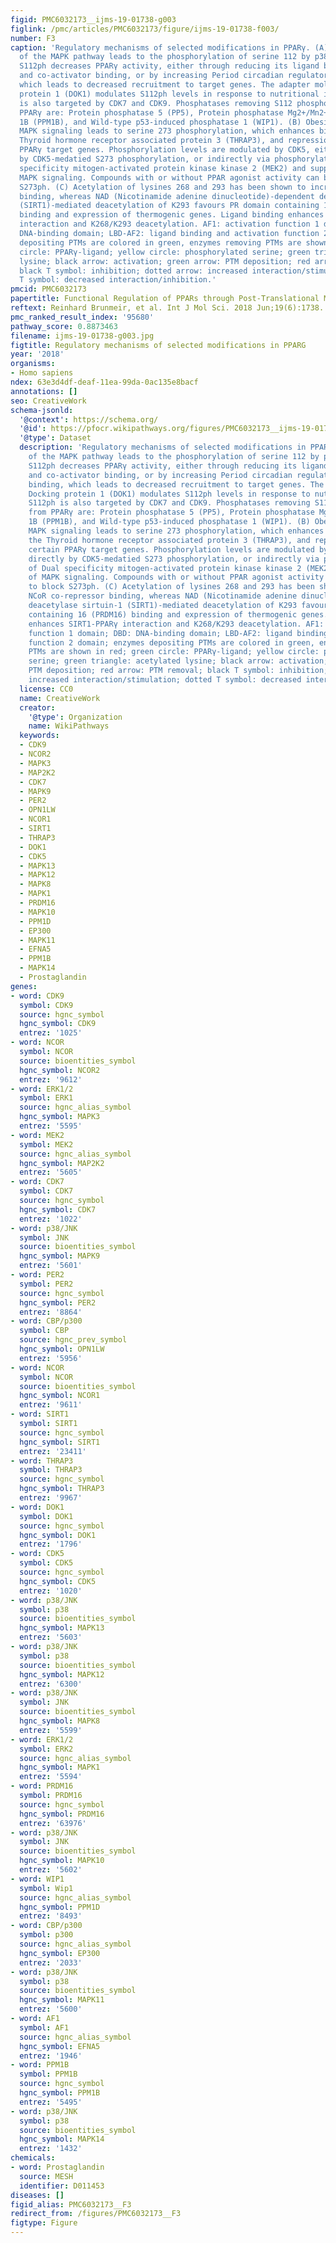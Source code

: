 ```yaml
---
figid: PMC6032173__ijms-19-01738-g003
figlink: /pmc/articles/PMC6032173/figure/ijms-19-01738-f003/
number: F3
caption: 'Regulatory mechanisms of selected modifications in PPARγ. (A) Activation
  of the MAPK pathway leads to the phosphorylation of serine 112 by p38/JNK or ERK1/2.
  S112ph decreases PPARγ activity, either through reducing its ligand binding affinity
  and co-activator binding, or by increasing Period circadian regulator 2 (PER2) binding,
  which leads to decreased recruitment to target genes. The adapter molecule Docking
  protein 1 (DOK1) modulates S112ph levels in response to nutritional inputs. S112ph
  is also targeted by CDK7 and CDK9. Phosphatases removing S112 phosphorylation from
  PPARγ are: Protein phosphatase 5 (PP5), Protein phosphatase Mg2+/Mn2+ dependent
  1B (PPM1B), and Wild-type p53-induced phosphatase 1 (WIP1). (B) Obesity-induced
  MAPK signaling leads to serine 273 phosphorylation, which enhances binding of the
  Thyroid hormone receptor associated protein 3 (THRAP3), and repression of certain
  PPARγ target genes. Phosphorylation levels are modulated by CDK5, either directly
  by CDK5-medatied S273 phosphorylation, or indirectly via phosphorylation of Dual
  specificity mitogen-activated protein kinase kinase 2 (MEK2) and suppression of
  MAPK signaling. Compounds with or without PPAR agonist activity can be used to block
  S273ph. (C) Acetylation of lysines 268 and 293 has been shown to increase NCoR co-repressor
  binding, whereas NAD (Nicotinamide adenine dinucleotide)-dependent deacetylase sirtuin-1
  (SIRT1)-mediated deacetylation of K293 favours PR domain containing 16 (PRDM16)
  binding and expression of thermogenic genes. Ligand binding enhances SIRT1-PPARγ
  interaction and K268/K293 deacetylation. AF1: activation function 1 domain; DBD:
  DNA-binding domain; LBD-AF2: ligand binding and activation function 2 domain; enzymes
  depositing PTMs are colored in green, enzymes removing PTMs are shown in red; green
  circle: PPARγ-ligand; yellow circle: phosphorylated serine; green triangle: acetylated
  lysine; black arrow: activation; green arrow: PTM deposition; red arrow: PTM removal;
  black T symbol: inhibition; dotted arrow: increased interaction/stimulation; dotted
  T symbol: decreased interaction/inhibition.'
pmcid: PMC6032173
papertitle: Functional Regulation of PPARs through Post-Translational Modifications.
reftext: Reinhard Brunmeir, et al. Int J Mol Sci. 2018 Jun;19(6):1738.
pmc_ranked_result_index: '95680'
pathway_score: 0.8873463
filename: ijms-19-01738-g003.jpg
figtitle: Regulatory mechanisms of selected modifications in PPARG
year: '2018'
organisms:
- Homo sapiens
ndex: 63e3d4df-deaf-11ea-99da-0ac135e8bacf
annotations: []
seo: CreativeWork
schema-jsonld:
  '@context': https://schema.org/
  '@id': https://pfocr.wikipathways.org/figures/PMC6032173__ijms-19-01738-g003.html
  '@type': Dataset
  description: 'Regulatory mechanisms of selected modifications in PPARγ. (A) Activation
    of the MAPK pathway leads to the phosphorylation of serine 112 by p38/JNK or ERK1/2.
    S112ph decreases PPARγ activity, either through reducing its ligand binding affinity
    and co-activator binding, or by increasing Period circadian regulator 2 (PER2)
    binding, which leads to decreased recruitment to target genes. The adapter molecule
    Docking protein 1 (DOK1) modulates S112ph levels in response to nutritional inputs.
    S112ph is also targeted by CDK7 and CDK9. Phosphatases removing S112 phosphorylation
    from PPARγ are: Protein phosphatase 5 (PP5), Protein phosphatase Mg2+/Mn2+ dependent
    1B (PPM1B), and Wild-type p53-induced phosphatase 1 (WIP1). (B) Obesity-induced
    MAPK signaling leads to serine 273 phosphorylation, which enhances binding of
    the Thyroid hormone receptor associated protein 3 (THRAP3), and repression of
    certain PPARγ target genes. Phosphorylation levels are modulated by CDK5, either
    directly by CDK5-medatied S273 phosphorylation, or indirectly via phosphorylation
    of Dual specificity mitogen-activated protein kinase kinase 2 (MEK2) and suppression
    of MAPK signaling. Compounds with or without PPAR agonist activity can be used
    to block S273ph. (C) Acetylation of lysines 268 and 293 has been shown to increase
    NCoR co-repressor binding, whereas NAD (Nicotinamide adenine dinucleotide)-dependent
    deacetylase sirtuin-1 (SIRT1)-mediated deacetylation of K293 favours PR domain
    containing 16 (PRDM16) binding and expression of thermogenic genes. Ligand binding
    enhances SIRT1-PPARγ interaction and K268/K293 deacetylation. AF1: activation
    function 1 domain; DBD: DNA-binding domain; LBD-AF2: ligand binding and activation
    function 2 domain; enzymes depositing PTMs are colored in green, enzymes removing
    PTMs are shown in red; green circle: PPARγ-ligand; yellow circle: phosphorylated
    serine; green triangle: acetylated lysine; black arrow: activation; green arrow:
    PTM deposition; red arrow: PTM removal; black T symbol: inhibition; dotted arrow:
    increased interaction/stimulation; dotted T symbol: decreased interaction/inhibition.'
  license: CC0
  name: CreativeWork
  creator:
    '@type': Organization
    name: WikiPathways
  keywords:
  - CDK9
  - NCOR2
  - MAPK3
  - MAP2K2
  - CDK7
  - MAPK9
  - PER2
  - OPN1LW
  - NCOR1
  - SIRT1
  - THRAP3
  - DOK1
  - CDK5
  - MAPK13
  - MAPK12
  - MAPK8
  - MAPK1
  - PRDM16
  - MAPK10
  - PPM1D
  - EP300
  - MAPK11
  - EFNA5
  - PPM1B
  - MAPK14
  - Prostaglandin
genes:
- word: CDK9
  symbol: CDK9
  source: hgnc_symbol
  hgnc_symbol: CDK9
  entrez: '1025'
- word: NCOR
  symbol: NCOR
  source: bioentities_symbol
  hgnc_symbol: NCOR2
  entrez: '9612'
- word: ERK1/2
  symbol: ERK1
  source: hgnc_alias_symbol
  hgnc_symbol: MAPK3
  entrez: '5595'
- word: MEK2
  symbol: MEK2
  source: hgnc_alias_symbol
  hgnc_symbol: MAP2K2
  entrez: '5605'
- word: CDK7
  symbol: CDK7
  source: hgnc_symbol
  hgnc_symbol: CDK7
  entrez: '1022'
- word: p38/JNK
  symbol: JNK
  source: bioentities_symbol
  hgnc_symbol: MAPK9
  entrez: '5601'
- word: PER2
  symbol: PER2
  source: hgnc_symbol
  hgnc_symbol: PER2
  entrez: '8864'
- word: CBP/p300
  symbol: CBP
  source: hgnc_prev_symbol
  hgnc_symbol: OPN1LW
  entrez: '5956'
- word: NCOR
  symbol: NCOR
  source: bioentities_symbol
  hgnc_symbol: NCOR1
  entrez: '9611'
- word: SIRT1
  symbol: SIRT1
  source: hgnc_symbol
  hgnc_symbol: SIRT1
  entrez: '23411'
- word: THRAP3
  symbol: THRAP3
  source: hgnc_symbol
  hgnc_symbol: THRAP3
  entrez: '9967'
- word: DOK1
  symbol: DOK1
  source: hgnc_symbol
  hgnc_symbol: DOK1
  entrez: '1796'
- word: CDK5
  symbol: CDK5
  source: hgnc_symbol
  hgnc_symbol: CDK5
  entrez: '1020'
- word: p38/JNK
  symbol: p38
  source: bioentities_symbol
  hgnc_symbol: MAPK13
  entrez: '5603'
- word: p38/JNK
  symbol: p38
  source: bioentities_symbol
  hgnc_symbol: MAPK12
  entrez: '6300'
- word: p38/JNK
  symbol: JNK
  source: bioentities_symbol
  hgnc_symbol: MAPK8
  entrez: '5599'
- word: ERK1/2
  symbol: ERK2
  source: hgnc_alias_symbol
  hgnc_symbol: MAPK1
  entrez: '5594'
- word: PRDM16
  symbol: PRDM16
  source: hgnc_symbol
  hgnc_symbol: PRDM16
  entrez: '63976'
- word: p38/JNK
  symbol: JNK
  source: bioentities_symbol
  hgnc_symbol: MAPK10
  entrez: '5602'
- word: WIP1
  symbol: Wip1
  source: hgnc_alias_symbol
  hgnc_symbol: PPM1D
  entrez: '8493'
- word: CBP/p300
  symbol: p300
  source: hgnc_alias_symbol
  hgnc_symbol: EP300
  entrez: '2033'
- word: p38/JNK
  symbol: p38
  source: bioentities_symbol
  hgnc_symbol: MAPK11
  entrez: '5600'
- word: AF1
  symbol: AF1
  source: hgnc_alias_symbol
  hgnc_symbol: EFNA5
  entrez: '1946'
- word: PPM1B
  symbol: PPM1B
  source: hgnc_symbol
  hgnc_symbol: PPM1B
  entrez: '5495'
- word: p38/JNK
  symbol: p38
  source: bioentities_symbol
  hgnc_symbol: MAPK14
  entrez: '1432'
chemicals:
- word: Prostaglandin
  source: MESH
  identifier: D011453
diseases: []
figid_alias: PMC6032173__F3
redirect_from: /figures/PMC6032173__F3
figtype: Figure
---
```


